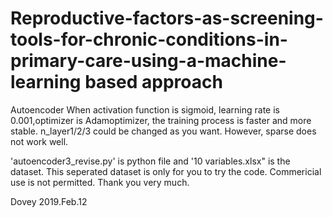# Reproductive-factors-as-screening-tools-for-chronic-conditions-in-primary-care-using-a-machine-learning based approach
Autoencoder
When activation function is sigmoid, learning rate is 0.001,optimizer is Adamoptimizer, the training process is faster and more stable.
n_layer1/2/3 could be changed as you want. However, sparse does not work well.

'autoencoder3_revise.py' is python file and '10 variables.xlsx" is the dataset.
This seperated dataset is only for you to try the code. Commericial use is not permitted. Thank you very much.

Dovey
2019.Feb.12


